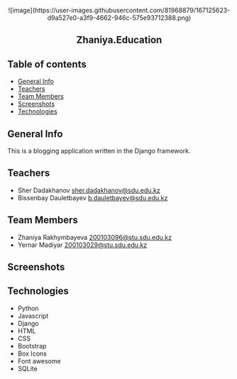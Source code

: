 <p align="center"> 
  ![image](https://user-images.githubusercontent.com/81968879/167125623-d9a527e0-a3f9-4662-946c-575e93712388.png)

</p>
<h2 align="center">Zhaniya.Education</h2>

## Table of contents

* [General Info](#general-info)
* [Teachers](#teachers)
* [Team Members](#team-members)
* [Screenshots](#screenshots)
* [Technologies](#technologies) 

## General Info

This is a blogging application written in the Django framework. 

## Teachers

* Sher Dadakhanov sher.dadakhanov@sdu.edu.kz
* Bissenbay Dauletbayev b.dauletbayev@sdu.edu.kz

## Team Members

* Zhaniya Rakhymbayeva 200103096@stu.sdu.edu.kz
* Yernar Madiyar 200103029@stu.sdu.edu.kz

## Screenshots



## Technologies

* Python
* Javascript
* Django
* HTML
* CSS
* Bootstrap
* Box Icons
* Font awesome
* SQLite
